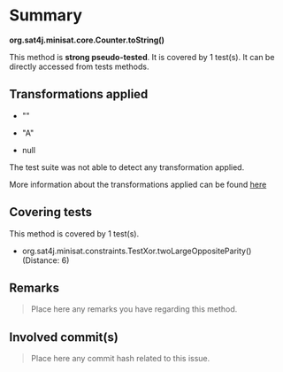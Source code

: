 # Summary
**org.sat4j.minisat.core.Counter.toString()**

This method is **strong pseudo-tested**.
It is covered by 1 test(s). It can be directly accessed from tests methods.


## Transformations applied

- &quot;&quot;

- &quot;A&quot;

- null


The test suite was not able to detect any transformation applied.

More information about the transformations applied can be found [here](https://github.com/STAMP-project/pitest-descartes)

## Covering tests
This method is covered by 1 test(s).
* org.sat4j.minisat.constraints.TestXor.twoLargeOppositeParity() (Distance: 6)


## Remarks
> Place here any remarks you have regarding this method.

## Involved commit(s)

> Place here any commit hash related to this issue.
